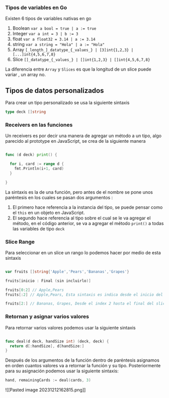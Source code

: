 
### Tipos de variables en Go

Existen 6 tipos de variables nativas en go

1. Boolean  `var a bool = true | a := true`
2. Integer `var a int = 3 | b := 3`
3. float `var a float32 = 3.14 | a := 3.14`
4. string `var a string = "Hola" | a := "Hola"`
5. Array `[_length_]_datatype_{_values_} | [3]int{1,2,3} | [...]int{4,5,6,7,8} `
6. Slice `[]_datatype_{_values_} | []int{1,2,3} | []int{4,5,6,7,8} `

La diferencia entre `Array` y `Slices` es que la longitud de un slice puede variar , un array no.
## Tipos de datos personalizados

Para crear un tipo personalizado se usa la siguiente sintaxis

```go
type deck []string
```

### Receivers en las funciones

Un receivers es por decir una manera de agregar un método a un tipo, algo parecido al prototype en JavaScript, se crea de la siguiente manera

```go

func (d deck) print() {

  for i, card := range d {
    fmt.Println(i+1, card)
  }

}

```


La sintaxis es la de una función, pero antes de el nombre se pone unos paréntesis en los cuales se pasan dos argumentos :

1. El primero hace referencia a la instancia del tipo, se puede pensar como el `this` en un objeto en JavaScript.
2. El segundo hace referencia al tipo sobre el cual se le va agregar el método, en el código anterior, se va a agregar el método `print()` a todas las variables de tipo `deck`

### Slice Range

Para seleccionar en un slice un rango lo podemos hacer por medio de esta sintaxis

```go

var fruits []string{'Apple','Pears','Bananas','Grapes'}

fruits[inicio : Final (sin incluirlo)]

fruits[0:2] // Apple,Pears
fruits[:2] // Apple,Pears, Esta sintaxis es indica desde el inicio del slice hasta el index 2

fruits[2:] // Bananas, Grapes, Desde el index 2 hasta el final del slice 
```

### Retornan y asignar varios valores

Para retornar varios valores podemos usar la siguiente sintaxis

```go

func deal(d deck, handSize int) (deck, deck) {
  return d[:handSize], d[handSize:]
}

```

Después de los argumentos de la función dentro de paréntesis asignamos en orden cuantos valores va a retornar la función y su tipo. Posteriormente para su asignación podemos usar la siguiente sintaxis:

```go
hand, remainingCards := deal(cards, 3)
```

![[Pasted image 20231212162815.png]]

